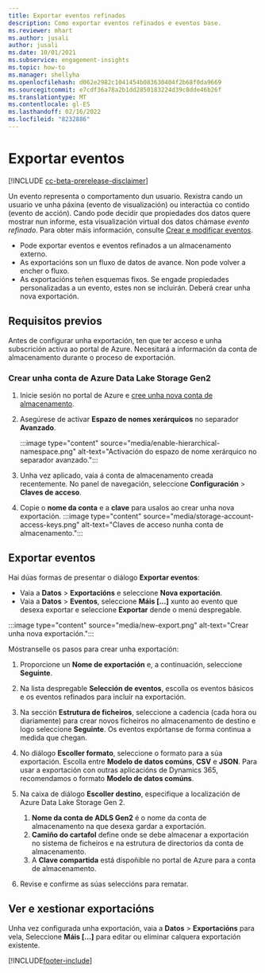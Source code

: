 ```yaml
---
title: Exportar eventos refinados
description: Como exportar eventos refinados e eventos base.
ms.reviewer: mhart
ms.author: jusali
author: jusali
ms.date: 10/01/2021
ms.subservice: engagement-insights
ms.topic: how-to
ms.manager: shellyha
ms.openlocfilehash: d062e2982c1041454b083630404f2b68f0da9669
ms.sourcegitcommit: e7cdf36a78a2b1dd2850183224d39c8dde46b26f
ms.translationtype: MT
ms.contentlocale: gl-ES
ms.lasthandoff: 02/16/2022
ms.locfileid: "8232886"
---
```

# <a name="export-events"></a>Exportar eventos

[!INCLUDE [cc-beta-prerelease-disclaimer](includes/cc-beta-prerelease-disclaimer.md)]

Un evento representa o comportamento dun usuario. Rexistra cando un usuario ve unha páxina (evento de visualización) ou interactúa co contido (evento de acción). Cando pode decidir que propiedades dos datos quere mostrar nun informe, esta visualización virtual dos datos chámase *evento refinado*. Para obter máis información, consulte [Crear e modificar eventos](refined-events.md).

- Pode exportar eventos e eventos refinados a un almacenamento externo. 
- As exportacións son un fluxo de datos de avance. Non pode volver a encher o fluxo. 
- As exportacións teñen esquemas fixos. Se engade propiedades personalizadas a un evento, estes non se incluirán. Deberá crear unha nova exportación.

## <a name="prerequisites"></a>Requisitos previos

Antes de configurar unha exportación, ten que ter acceso e unha subscrición activa ao portal de Azure. Necesitará a información da conta de almacenamento durante o proceso de exportación. 

### <a name="create-an-azure-data-lake-storage-gen-2-accounts"></a>Crear unha conta de Azure Data Lake Storage Gen2

1. Inicie sesión no portal de Azure e [cree unha nova conta de almacenamento](/azure/storage/common/storage-account-create). 

1. Asegúrese de activar **Espazo de nomes xerárquicos** no separador **Avanzado**. 

   :::image type="content" source="media/enable-hierarchical-namespace.png" alt-text="Activación do espazo de nome xerárquico no separador avanzado.":::

1. Unha vez aplicado, vaia á conta de almacenamento creada recentemente. No panel de navegación, seleccione **Configuración** > **Claves de acceso**. 

1. Copie o **nome da conta** e a **clave** para usalos ao crear unha nova exportación.
   :::image type="content" source="media/storage-account-access-keys.png" alt-text="Claves de acceso nunha conta de almacenamento.":::

## <a name="export-events"></a>Exportar eventos

Hai dúas formas de presentar o diálogo **Exportar eventos**: 
- Vaia a **Datos** > **Exportacións** e seleccione **Nova exportación**.
- Vaia a **Datos** > **Eventos**, seleccione **Máis [...]** xunto ao evento que desexa exportar e seleccione **Exportar** dende o menú despregable. 

:::image type="content" source="media/new-export.png" alt-text="Crear unha nova exportación.":::

Móstranselle os pasos para crear unha exportación:

1. Proporcione un **Nome de exportación** e, a continuación, seleccione **Seguinte**.

1. Na lista despregable **Selección de eventos**, escolla os eventos básicos e os eventos refinados para incluír na exportación. 

1. Na sección **Estrutura de ficheiros**, seleccione a cadencia (cada hora ou diariamente) para crear novos ficheiros no almacenamento de destino e logo seleccione **Seguinte**. Os eventos expórtanse de forma continua a medida que chegan.

1. No diálogo **Escoller formato**, seleccione o formato para a súa exportación. Escolla entre **Modelo de datos comúns**, **CSV** e **JSON**. Para usar a exportación con outras aplicacións de Dynamics 365, recomendamos o formato **Modelo de datos comúns**.

1. Na caixa de diálogo **Escoller destino**, especifique a localización de Azure Data Lake Storage Gen 2.
    1. **Nome da conta de ADLS Gen2** é o nome da conta de almacenamento na que desexa gardar a exportación. 
    1. **Camiño do cartafol** define onde se debe almacenar a exportación no sistema de ficheiros e na estrutura de directorios da conta de almacenamento.
    1. A **Clave compartida** está dispoñible no portal de Azure para a conta de almacenamento.

1. Revise e confirme as súas seleccións para rematar.

## <a name="view-and-manage-exports"></a>Ver e xestionar exportacións

Unha vez configurada unha exportación, vaia a **Datos** > **Exportacións** para vela, Seleccione **Máis [...]** para editar ou eliminar calquera exportación existente.


[!INCLUDE[footer-include](../includes/footer-banner.md)]
